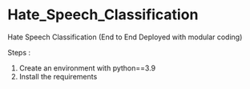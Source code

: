 # Hate_Speech_Classification
Hate Speech Classification (End to End Deployed with modular coding)

Steps : 

1. Create an environment with python==3.9
2. Install the requirements